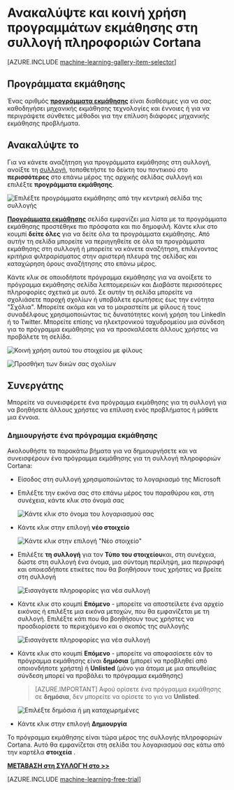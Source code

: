 <properties
    pageTitle="Προγράμματα εκμάθησης για συλλογή πληροφοριών Cortana | Microsoft Azure"
    description="Ανακαλύψτε και κοινή χρήση προγραμμάτων εκμάθησης στη συλλογή πληροφοριών Cortana."
    services="machine-learning"
    documentationCenter=""
    authors="garyericson"
    manager="jhubbard"
    editor="cgronlun"/>

<tags
    ms.service="machine-learning"
    ms.workload="data-services"
    ms.tgt_pltfrm="na"
    ms.devlang="na"
    ms.topic="article"
    ms.date="10/13/2016"
    ms.author="roopalik;garye"/>


# <a name="discover-and-share-tutorials-in-the-cortana-intelligence-gallery"></a>Ανακαλύψτε και κοινή χρήση προγραμμάτων εκμάθησης στη συλλογή πληροφοριών Cortana

[AZURE.INCLUDE [machine-learning-gallery-item-selector](../../includes/machine-learning-gallery-item-selector.md)]

## <a name="tutorials"></a>Προγράμματα εκμάθησης

Ένας αριθμός **[προγράμματα εκμάθησης](https://gallery.cortanaintelligence.com/tutorials)** είναι διαθέσιμες για να σας καθοδηγήσει μηχανικής εκμάθησης τεχνολογίες και έννοιες ή για να περιγράψετε σύνθετες μέθοδοι για την επίλυση διάφορες μηχανικής εκμάθησης προβλήματα.

## <a name="discover"></a>Ανακαλύψτε το

Για να κάνετε αναζήτηση για προγράμματα εκμάθησης στη συλλογή, ανοίξτε τη [συλλογή](http://gallery.cortanaintelligence.com), τοποθετήστε το δείκτη του ποντικιού στο **περισσότερες** στο επάνω μέρος της αρχικής σελίδας συλλογή και επιλέξτε **προγράμματα εκμάθησης**.

![Επιλέξτε προγράμματα εκμάθησης από την κεντρική σελίδα της συλλογής](media/machine-learning-gallery-tutorials/select-tutorials-in-gallery.png)

 **[Προγράμματα εκμάθησης](https://gallery.cortanaintelligence.com/tutorials)** 
 σελίδα εμφανίζει μια λίστα με τα προγράμματα εκμάθησης προστέθηκε πιο πρόσφατα και πιο δημοφιλή.
Κάντε κλικ στο κουμπί **δείτε όλες** για να δείτε όλα τα προγράμματα εκμάθησης.
Από αυτήν τη σελίδα μπορείτε να περιηγηθείτε σε όλα τα προγράμματα εκμάθησης στη συλλογή ή μπορείτε να κάνετε αναζήτηση, επιλέγοντας κριτήρια φιλτραρίσματος στην αριστερή πλευρά της σελίδας και καταχώρηση όρους αναζήτησης στο επάνω μέρος.

 Κάντε κλικ σε οποιοδήποτε πρόγραμμα εκμάθησης για να ανοίξετε το πρόγραμμα εκμάθησης σελίδα λεπτομερειών και Διαβάστε περισσότερες πληροφορίες σχετικά με αυτό.
Σε αυτήν τη σελίδα μπορείτε να σχολιάσετε παροχή σχολίων ή υποβάλετε ερωτήσεις έως την ενότητα "Σχόλια". Μπορείτε ακόμα και να το μοιραστείτε με φίλους ή τους συναδέλφους χρησιμοποιώντας τις δυνατότητες κοινή χρήση του LinkedIn ή το Twitter. Μπορείτε επίσης να ηλεκτρονικού ταχυδρομείου μια σύνδεση για το πρόγραμμα εκμάθησης για να προσκαλέσετε άλλους χρήστες να προβάλετε τη σελίδα.

![Κοινή χρήση αυτού του στοιχείου με φίλους](media\machine-learning-gallery-how-to-use-contribute-publish\share-links.png)

![Προσθήκη των δικών σας σχολίων](media\machine-learning-gallery-how-to-use-contribute-publish\comments.png)


## <a name="contribute"></a>Συνεργάτης

Μπορείτε να συνεισφέρετε ένα πρόγραμμα εκμάθησης για τη συλλογή για να βοηθήσετε άλλους χρήστες να επίλυση ενός προβλήματος ή μάθετε μια έννοια.

### <a name="create-a-tutorial"></a>Δημιουργήστε ένα πρόγραμμα εκμάθησης

Ακολουθήστε τα παρακάτω βήματα για να δημιουργήσετε και να συνεισφέρουν ένα πρόγραμμα εκμάθησης για τη συλλογή πληροφοριών Cortana:

- Είσοδος στη συλλογή χρησιμοποιώντας το λογαριασμό της Microsoft

- Επιλέξτε την εικόνα σας στο επάνω μέρος του παραθύρου και, στη συνέχεια, κάντε κλικ στο όνομά σας

    ![Κάντε κλικ στο όνομα του λογαριασμού σας](media\machine-learning-gallery-tutorials\click-account-name.png)

- Κάντε κλικ στην επιλογή **νέο στοιχείο**

    ![Κάντε κλικ στην επιλογή "Νέο στοιχείο"](media\machine-learning-gallery-collections\click-new-item.png)

- Επιλέξτε **τη συλλογή** για τον **Τύπο του στοιχείου**και, στη συνέχεια, δώστε στη συλλογή ένα όνομα, μια σύντομη περίληψη, μια περιγραφή και οποιεσδήποτε ετικέτες που θα βοηθήσουν τους χρήστες να βρείτε στη συλλογή

    ![Εισαγάγετε πληροφορίες για νέα συλλογή](media\machine-learning-gallery-tutorials\create-tutorial-page-1.png)

- Κάντε κλικ στο κουμπί **Επόμενο** - μπορείτε να αποστείλετε ένα αρχείο εικόνας ή επιλέξτε μια εικόνα μετοχών, που θα εμφανίζεται με τη συλλογή. Επιλέξτε κάτι που θα βοηθήσουν τους χρήστες να προσδιορίσετε το περιεχόμενο και ο σκοπός της συλλογής

    ![Εισαγάγετε πληροφορίες για νέα συλλογή](media\machine-learning-gallery-tutorials\create-tutorial-page-2.png)

- Κάντε κλικ στο κουμπί **Επόμενο** - μπορείτε να αποφασίσετε εάν το πρόγραμμα εκμάθησης είναι **δημόσια** (μπορεί να προβληθεί από οποιονδήποτε χρήστη) ή **Unlisted** (μόνο για άτομα με μια απευθείας σύνδεση μπορεί να προβάλει το πρόγραμμα εκμάθησης)

    > [AZURE.IMPORTANT] Αφού ορίσετε ένα πρόγραμμα εκμάθησης σε **δημόσια**, δεν μπορείτε να ορίσετε το για να **Unlisted**.

    ![Επιλέξτε δημόσια ή μη καταχωρημένες](media\machine-learning-gallery-tutorials\create-tutorial-page-3.png)

- Κάντε κλικ στην επιλογή **Δημιουργία**

Το πρόγραμμα εκμάθησης είναι τώρα μέρος της συλλογής πληροφοριών Cortana. Αυτό θα εμφανίζεται στη σελίδα του λογαριασμού σας κάτω από την καρτέλα **στοιχεία** .


**[ΜΕΤΆΒΑΣΗ στη ΣΥΛΛΟΓΉ στο >>](http://gallery.cortanaintelligence.com)**

[AZURE.INCLUDE [machine-learning-free-trial](../../includes/machine-learning-free-trial.md)]
